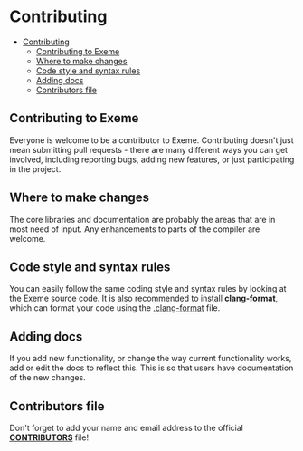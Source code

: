 <!-- Part of the Exeme language project, under the MIT license. See '/LICENSE' for license information. SPDX-License-Identifier: MIT License. -->

# Contributing

- [Contributing](#contributing)
  - [Contributing to Exeme](#contributing-to-exeme)
  - [Where to make changes](#where-to-make-changes)
  - [Code style and syntax rules](#code-style-and-syntax-rules)
  - [Adding docs](#adding-docs)
  - [Contributors file](#contributors-file)

## Contributing to Exeme
Everyone is welcome to be a contributor to Exeme. Contributing doesn't just mean submitting pull requests - there are many different ways you can get involved, including reporting bugs, adding new features, or just participating in the project.

## Where to make changes
The core libraries and documentation are probably the areas that are in most need of input. Any enhancements to parts of the compiler are welcome.

## Code style and syntax rules
You can easily follow the same coding style and syntax rules by looking at the Exeme source code. It is also recommended to install **clang-format**, which can format your code using the [.clang-format](src/.clang-format) file.

## Adding docs
If you add new functionality, or change the way current functionality works, add or edit the docs to reflect this. This is so that users have documentation of the new changes.

## Contributors file
Don't forget to add your name and email address to the official [**CONTRIBUTORS**](CONTRIBUTORS.md) file!